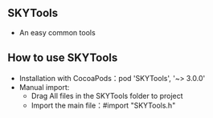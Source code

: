 ## SKYTools
- An easy common tools

## How to use SKYTools
- Installation with CocoaPods：pod 'SKYTools',                                '~> 3.0.0'
- Manual import:
	- Drag All files in the SKYTools folder to project
	- Import the main file：#import "SKYTools.h"
